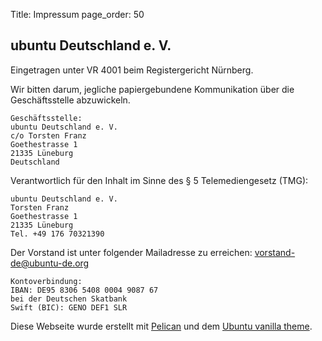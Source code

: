 Title: Impressum
page_order: 50

## ubuntu Deutschland e. V.

Eingetragen unter VR 4001 beim Registergericht Nürnberg.

Wir bitten darum, jegliche papiergebundene Kommunikation über die
Geschäftsstelle abzuwickeln.

    Geschäftsstelle:
    ubuntu Deutschland e. V.
    c/o Torsten Franz
    Goethestrasse 1
    21335 Lüneburg
    Deutschland

Verantwortlich für den Inhalt im Sinne des § 5 Telemediengesetz (TMG):

    ubuntu Deutschland e. V.
    Torsten Franz
    Goethestrasse 1
    21335 Lüneburg
    Tel. +49 176 70321390

Der Vorstand ist unter folgender Mailadresse zu erreichen:
<vorstand-de@ubuntu-de.org>

    Kontoverbindung:
    IBAN: DE95 8306 5408 0004 9087 67
    bei der Deutschen Skatbank
    Swift (BIC): GENO DEF1 SLR

Diese Webseite wurde erstellt mit [Pelican](http://blog.getpelican.com/)
und dem [Ubuntu vanilla theme](https://github.com/ubuntudesign/ubuntu-vanilla-theme).
